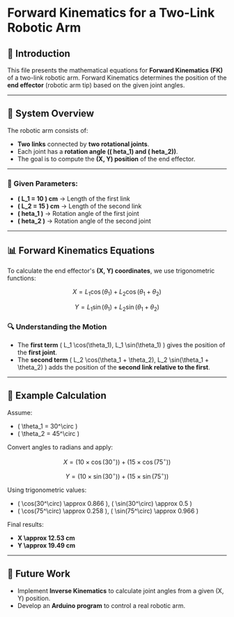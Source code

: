 # **Forward Kinematics for a Two-Link Robotic Arm**

## 📌 Introduction
This file presents the mathematical equations for **Forward Kinematics (FK)** of a two-link robotic arm. Forward Kinematics determines the position of the **end effector** (robotic arm tip) based on the given joint angles.

---

## 🔧 System Overview
The robotic arm consists of:
- **Two links** connected by **two rotational joints**.
- Each joint has a **rotation angle (\(	heta_1\) and \(	heta_2\))**.
- The goal is to compute the **(X, Y) position** of the end effector.

---
### **📏 Given Parameters**:
- **\( L_1 = 10 \) cm** → Length of the first link
- **\( L_2 = 15 \) cm** → Length of the second link
- **\( 	heta_1 \)** → Rotation angle of the first joint
- **\( 	heta_2 \)** → Rotation angle of the second joint

---

## 📊 Forward Kinematics Equations
To calculate the end effector's **(X, Y) coordinates**, we use trigonometric functions:

```math
X = L_1 \cos(\theta_1) + L_2 \cos(\theta_1 + \theta_2)
```

```math
Y = L_1 \sin(\theta_1) + L_2 \sin(\theta_1 + \theta_2)
```

### **🔍 Understanding the Motion**
- The **first term** \( L_1 \cos(\theta_1), L_1 \sin(\theta_1) \) gives the position of the **first joint**.
- The **second term** \( L_2 \cos(\theta_1 + \theta_2), L_2 \sin(\theta_1 + \theta_2) \) adds the position of the **second link relative to the first**.

---

## 📌 Example Calculation
Assume:
- \( \theta_1 = 30^\circ \)
- \( \theta_2 = 45^\circ \)

Convert angles to radians and apply:

```math
X = (10 \times \cos(30^\circ)) + (15 \times \cos(75^\circ))
```
```math
Y = (10 \times \sin(30^\circ)) + (15 \times \sin(75^\circ))
```

Using trigonometric values:
- \( \cos(30^\circ) \approx 0.866 \), \( \sin(30^\circ) \approx 0.5 \)
- \( \cos(75^\circ) \approx 0.258 \), \( \sin(75^\circ) \approx 0.966 \)

Final results:
- **X \approx 12.53 cm**
- **Y \approx 19.49 cm**

---

## 🚀 Future Work
- Implement **Inverse Kinematics** to calculate joint angles from a given (X, Y) position.
- Develop an **Arduino program** to control a real robotic arm.
